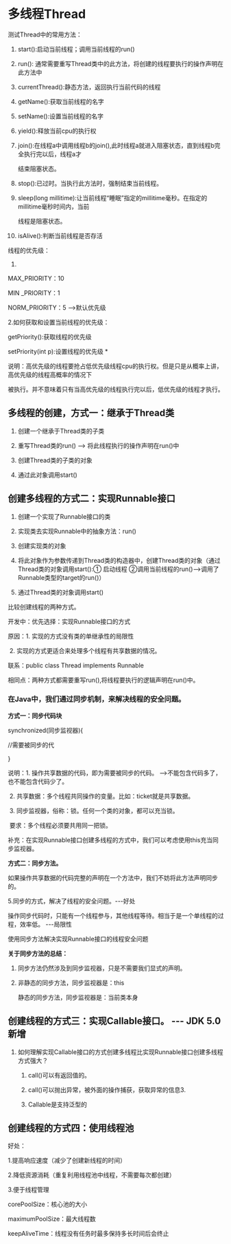 # 多线程Thread

测试Thread中的常用方法：

1. start():启动当前线程；调用当前线程的run()

2. run(): 通常需要重写Thread类中的此方法，将创建的线程要执行的操作声明在此方法中

3. currentThread():静态方法，返回执行当前代码的线程

4. getName():获取当前线程的名字

5. setName():设置当前线程的名字

6. yield():释放当前cpu的执行权

7. join():在线程a中调用线程b的join(),此时线程a就进入阻塞状态，直到线程b完全执行完以后，线程a才

   结束阻塞状态。

8. stop():已过时。当执行此方法时，强制结束当前线程。

9. sleep(long millitime):让当前线程“睡眠”指定的millitime毫秒。在指定的millitime毫秒时间内，当前

   线程是阻塞状态。

10. isAlive():判断当前线程是否存活
    

线程的优先级：

1.

MAX_PRIORITY：10

MIN _PRIORITY：1

NORM_PRIORITY：5  -->默认优先级

2.如何获取和设置当前线程的优先级：

getPriority():获取线程的优先级

setPriority(int p):设置线程的优先级
 *

说明：高优先级的线程要抢占低优先级线程cpu的执行权。但是只是从概率上讲，高优先级的线程高概率的情况下

被执行。并不意味着只有当高优先级的线程执行完以后，低优先级的线程才执行。

## 多线程的创建，方式一：继承于Thread类

1. 创建一个继承于Thread类的子类

2. 重写Thread类的run() --> 将此线程执行的操作声明在run()中

3. 创建Thread类的子类的对象

4. 通过此对象调用start()

## 创建多线程的方式二：实现Runnable接口

1. 创建一个实现了Runnable接口的类

2. 实现类去实现Runnable中的抽象方法：run()

3. 创建实现类的对象

4. 将此对象作为参数传递到Thread类的构造器中，创建Thread类的对象（通过Thread类的对象调用start():① 启动线程 ②调用当前线程的run()-->调用了Runnable类型的target的run()）

5. 通过Thread类的对象调用start()


比较创建线程的两种方式。

开发中：优先选择：实现Runnable接口的方式

原因：1. 实现的方式没有类的单继承性的局限性

​			2. 实现的方式更适合来处理多个线程有共享数据的情况。


联系：public class Thread implements Runnable

相同点：两种方式都需要重写run(),将线程要执行的逻辑声明在run()中。

### 在Java中，我们通过同步机制，来解决线程的安全问题。
**方式一：同步代码块**

synchronized(同步监视器){

//需要被同步的代

}

说明：1. 操作共享数据的代码，即为需要被同步的代码。  -->不能包含代码多了，也不能包含代码少了。

​			2. 共享数据：多个线程共同操作的变量。比如：ticket就是共享数据。

​			3. 同步监视器，俗称：锁。任何一个类的对象，都可以充当锁。

​		要求：多个线程必须要共用同一把锁。

补充：在实现Runnable接口创建多线程的方式中，我们可以考虑使用this充当同步监视器。

**方式二：同步方法。**

如果操作共享数据的代码完整的声明在一个方法中，我们不妨将此方法声明同步的。

5.同步的方式，解决了线程的安全问题。---好处

操作同步代码时，只能有一个线程参与，其他线程等待。相当于是一个单线程的过程，效率低。 ---局限性

使用同步方法解决实现Runnable接口的线程安全问题

**关于同步方法的总结：**

1. 同步方法仍然涉及到同步监视器，只是不需要我们显式的声明。

2. 非静态的同步方法，同步监视器是：this

   静态的同步方法，同步监视器是：当前类本身

## 创建线程的方式三：实现Callable接口。 --- JDK 5.0新增

1. 如何理解实现Callable接口的方式创建多线程比实现Runnable接口创建多线程方式强大？

   1. call()可以有返回值的。

   2. call()可以抛出异常，被外面的操作捕获，获取异常的信息3. 
   3. Callable是支持泛型的

##  创建线程的方式四：使用线程池 

好处：

1.提高响应速度（减少了创建新线程的时间）

2.降低资源消耗（重复利用线程池中线程，不需要每次都创建）

3.便于线程管理

corePoolSize：核心池的大小

maximumPoolSize：最大线程数

keepAliveTime：线程没有任务时最多保持多长时间后会终止
